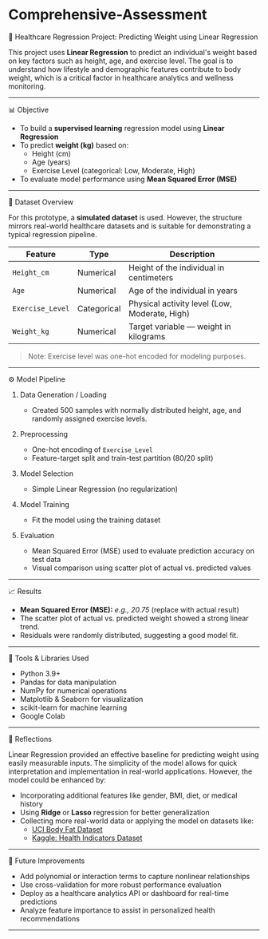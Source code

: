 # Comprehensive-Assessment

🏥 Healthcare Regression Project: Predicting Weight using Linear Regression

This project uses **Linear Regression** to predict an individual's weight based on key factors such as height, age, and exercise level. The goal is to understand how lifestyle and demographic features contribute to body weight, which is a critical factor in healthcare analytics and wellness monitoring.

---

📊 Objective

- To build a **supervised learning** regression model using **Linear Regression**
- To predict **weight (kg)** based on:
  - Height (cm)
  - Age (years)
  - Exercise Level (categorical: Low, Moderate, High)
- To evaluate model performance using **Mean Squared Error (MSE)**

---

📁 Dataset Overview

For this prototype, a **simulated dataset** is used. However, the structure mirrors real-world healthcare datasets and is suitable for demonstrating a typical regression pipeline.

| Feature         | Type         | Description                                 |
|----------------|--------------|---------------------------------------------|
| `Height_cm`     | Numerical     | Height of the individual in centimeters      |
| `Age`           | Numerical     | Age of the individual in years               |
| `Exercise_Level`| Categorical   | Physical activity level (Low, Moderate, High) |
| `Weight_kg`     | Numerical     | Target variable — weight in kilograms        |

> Note: Exercise level was one-hot encoded for modeling purposes.

---

⚙️ Model Pipeline

1. Data Generation / Loading  
   - Created 500 samples with normally distributed height, age, and randomly assigned exercise levels.
   
2. Preprocessing 
   - One-hot encoding of `Exercise_Level`
   - Feature-target split and train-test partition (80/20 split)

3. Model Selection 
   - Simple Linear Regression (no regularization)

4. Model Training 
   - Fit the model using the training dataset

5. Evaluation
   - Mean Squared Error (MSE) used to evaluate prediction accuracy on test data
   - Visual comparison using scatter plot of actual vs. predicted values

---

 📈 Results

- **Mean Squared Error (MSE):** *e.g., 20.75* (replace with actual result)
- The scatter plot of actual vs. predicted weight showed a strong linear trend.
- Residuals were randomly distributed, suggesting a good model fit.

---

 🤖 Tools & Libraries Used

- Python 3.9+
- Pandas for data manipulation
- NumPy for numerical operations
- Matplotlib & Seaborn for visualization
- scikit-learn for machine learning
- Google Colab

---

 💬 Reflections

Linear Regression provided an effective baseline for predicting weight using easily measurable inputs. The simplicity of the model allows for quick interpretation and implementation in real-world applications. However, the model could be enhanced by:

- Incorporating additional features like gender, BMI, diet, or medical history
- Using **Ridge** or **Lasso** regression for better generalization
- Collecting more real-world data or applying the model on datasets like:
  - [UCI Body Fat Dataset](https://archive.ics.uci.edu/ml/datasets/body+fat)
  - [Kaggle: Health Indicators Dataset](https://www.kaggle.com/datasets)

---

 🚀 Future Improvements

- Add polynomial or interaction terms to capture nonlinear relationships
- Use cross-validation for more robust performance evaluation
- Deploy as a healthcare analytics API or dashboard for real-time predictions
- Analyze feature importance to assist in personalized health recommendations

---



